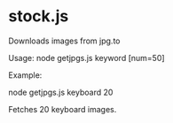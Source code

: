 stock.js
========

Downloads images from jpg.to

Usage: node getjpgs.js keyword [num=50]

Example:

node getjpgs.js keyboard 20

Fetches 20 keyboard images.
